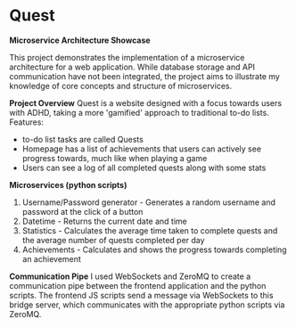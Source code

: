 # Quest

**Microservice Architecture Showcase**

This project demonstrates the implementation of a microservice architecture for a web application. While database storage and API communication have not been integrated, the project aims to illustrate my knowledge of core concepts and structure of microservices. 

**Project Overview**
Quest is a website designed with a focus towards users with ADHD, taking a more 'gamified' approach to traditional to-do lists. 
Features:
- to-do list tasks are called Quests
- Homepage has a list of achievements that users can actively see progress towards, much like when playing a game
- Users can see a log of all completed quests along with some stats

**Microservices (python scripts)**
1) Username/Password generator - Generates a random username and password at the click of a button
2) Datetime - Returns the current date and time
3) Statistics - Calculates the average time taken to complete quests and the average number of quests completed per day
4) Achievements - Calculates and shows the progress towards completing an achievement

**Communication Pipe**
I used WebSockets and ZeroMQ to create a communication pipe between the frontend application and the python scripts. 
The frontend JS scripts send a message via WebSockets to this bridge server, which communicates with the appropriate python scripts via ZeroMQ.
